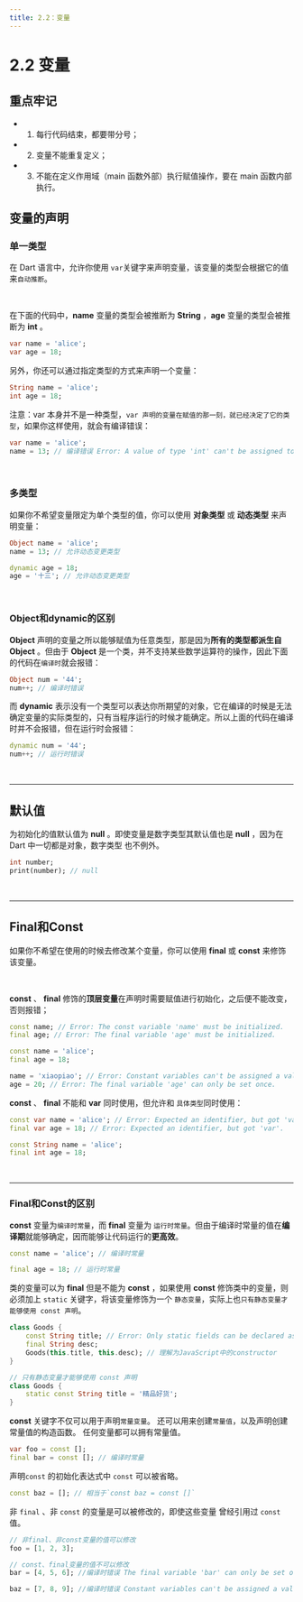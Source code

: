 ```yaml
---
title: 2.2：变量
---
```


# 2.2 变量

## 重点牢记

*   1.   每行代码结束，都要带分号；

*   2.   变量不能重复定义；

*   3.   不能在定义作用域（main 函数外部）执行赋值操作，要在 main 函数内部执行。

## 变量的声明

### 单一类型

在 Dart 语言中，允许你使用 `var`关键字来声明变量，该变量的类型会根据它的值来`自动推断`。

<br>

在下面的代码中，**name** 变量的类型会被推断为 **String** ，**age** 变量的类型会被推断为 **int** 。

```dart
var name = 'alice';
var age = 18;
```

另外，你还可以通过指定类型的方式来声明一个变量：

```dart
String name = 'alice';
int age = 18;
```

注意：var 本身并不是一种类型，`var 声明的变量在赋值的那一刻，就已经决定了它的类型`，如果你这样使用，就会有编译错误：

```dart
var name = 'alice';
name = 13; // 编译错误 Error: A value of type 'int' can't be assigned to a variable of type 'String'.
```

<br>

### 多类型

如果你不希望变量限定为单个类型的值，你可以使用 **对象类型** 或 **动态类型** 来声明变量：

```dart
Object name = 'alice';
name = 13; // 允许动态变更类型

dynamic age = 18;
age = '十三'; // 允许动态变更类型
```

<br>

### Object和dynamic的区别

**Object** 声明的变量之所以能够赋值为任意类型，那是因为**所有的类型都派生自 Object** 。但由于 **Object** 是一个类，并不支持某些数学运算符的操作，因此下面的代码在`编译时`就会报错：

```dart
Object num = '44';
num++; // 编译时错误
```

而 **dynamic** 表示没有一个类型可以表达你所期望的对象，它在编译的时候是无法确定变量的实际类型的，只有当程序运行的时候才能确定。所以上面的代码在编译时并不会报错，但在运行时会报错：

```dart
dynamic num = '44';
num++; // 运行时错误
```

<br>

---

## 默认值

为初始化的值默认值为 **null** 。即使变量是数字类型其默认值也是 **null** ，因为在 Dart 中一切都是对象，数字类型 也不例外。

```dart
int number;
print(number); // null
```

<br>

---

## Final和Const

如果你不希望在使用的时候去修改某个变量，你可以使用 **final** 或 **const** 来修饰该变量。

<br>

**const** 、 **final** 修饰的**顶层变量**在声明时需要赋值进行初始化，之后便不能改变，否则报错；

```dart
const name; // Error: The const variable 'name' must be initialized.
final age; // Error: The final variable 'age' must be initialized.

const name = 'alice';
final age = 18;

name = 'xiaopiao'; // Error: Constant variables can't be assigned a value.
age = 20; // Error: The final variable 'age' can only be set once.
```

**const** 、 **final** 不能和 **var** 同时使用，但允许和 `具体类型`同时使用：

```dart
const var name = 'alice'; // Error: Expected an identifier, but got 'var'.
final var age = 18; // Error: Expected an identifier, but got 'var'.

const String name = 'alice';
final int age = 18;
```

<br>

---

### Final和Const的区别

**const** 变量为`编译时常量`，而 **final** 变量为 `运行时常量`。但由于编译时常量的值在**编译期**就能够确定，因而能够让代码运行的**更高效**。

```dart
const name = 'alice'; // 编译时常量

final age = 18; // 运行时常量
```

类的变量可以为 **final** 但是不能为 **const** ，如果使用 **const** 修饰类中的变量，则必须加上 `static` 关键字，将该变量修饰为一个 `静态变量`，实际上也`只有静态变量才能够使用 const 声明`。

```dart
class Goods {
    const String title; // Error: Only static fields can be declared as const.
    final String desc;
    Goods(this.title, this.desc); // 理解为JavaScript中的constructor
}

// 只有静态变量才能够使用 const 声明
class Goods {
    static const String title = '精品好货';
}
```

**const** 关键字不仅可以用于声明`常量变量`。 还可以用来创建`常量值`，以及声明创建常量值的构造函数。 任何变量都可以拥有常量值。

```dart
var foo = const [];
final bar = const []; // 编译时常量
```

声明`const` 的初始化表达式中 `const` 可以被省略。

```dart
const baz = []; // 相当于`const baz = const []`
```

非 `final` 、非 `const` 的变量是可以被修改的，即使这些变量 曾经引用过 `const` 值。

```dart
// 非final、非const变量的值可以修改
foo = [1, 2, 3]; 

// const、final变量的值不可以修改
bar = [4, 5, 6]; //编译时错误 The final variable 'bar' can only be set once. 

baz = [7, 8, 9]; //编译时错误 Constant variables can't be assigned a value.
```

